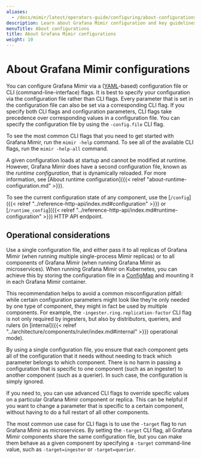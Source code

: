 ```yaml
---
aliases:
  - /docs/mimir/latest/operators-guide/configuring/about-configurations/
description: Learn about Grafana Mimir configuration and key guidelines to consider.
menuTitle: About configurations
title: About Grafana Mimir configurations
weight: 10
---
```


# About Grafana Mimir configurations

You can configure Grafana Mimir via a ([YAML](https://en.wikipedia.org/wiki/YAML)-based) configuration file or CLI (command-line-interface) flags. It is best to specify your configuration via the configuration file rather than CLI flags. Every parameter that is set in the configuration file can also be set via a corresponding CLI flag. If you specify both CLI flags and configuration parameters, CLI flags take precedence over corresponding values in a configuration file. You can specify the configuration file by using the `-config.file` CLI flag.

To see the most common CLI flags that you need to get started with Grafana Mimir, run the `mimir -help` command. To see all of the available CLI flags, run the `mimir -help-all` command.

A given configuration loads at startup and cannot be modified at runtime. However, Grafana Mimir does have a second configuration file, known as the _runtime configuration_, that is dynamically reloaded. For more information, see [About runtime configuration]({{< relref "about-runtime-configuration.md" >}}).

To see the current configuration state of any component, use the [`/config`]({{< relref "../reference-http-api/index.md#configuration" >}}) or [`/runtime_config`]({{< relref "../reference-http-api/index.md#runtime-configuration" >}}) HTTP API endpoint.

## Operational considerations

Use a single configuration file, and either pass it to all replicas of Grafana Mimir (when running multiple single-process Mimir replicas) or to all components of Grafana Mimir (when running Grafana Mimir as microservices). When running Grafana Mimir on Kubernetes, you can achieve this by storing the configuration file in a [ConfigMap](https://kubernetes.io/docs/concepts/configuration/configmap/) and mounting it in each Grafana Mimir container.

This recommendation helps to avoid a common misconfiguration pitfall: while certain configuration parameters might look like they’re only needed by one type of component, they might in fact be used by multiple components. For example, the `-ingester.ring.replication-factor` CLI flag is not only required by ingesters, but also by distributors, queriers, and rulers (in [internal]({{< relref "../architecture/components/ruler/index.md#internal" >}}) operational mode).

By using a single configuration file, you ensure that each component gets all of the configuration that it needs without needing to track which parameter belongs to which component.
There is no harm in passing a configuration that is specific to one component (such as an ingester) to another component (such as a querier). In such case, the configuration is simply ignored.

If you need to, you can use advanced CLI flags to override specific values on a particular Grafana Mimir component or replica. This can be helpful if you want to change a parameter that is specific to a certain component, without having to do a full restart of all other components.

The most common use case for CLI flags is to use the `-target` flag to run Grafana Mimir as microservices. By setting the `-target` CLI flag, all Grafana Mimir components share the same configuration file, but you can make them behave as a given component by specifying a `-target` command-line value, such as `-target=ingester` or `-target=querier`.
